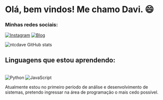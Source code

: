 # Olá, bem vindos! Me chamo Davi. 😄

  ### Minhas redes sociais: 

[![Instagram](https://img.shields.io/badge/Instagram-E4405F?style=for-the-badge&logo=instagram&logoColor=white)](https://www.instagram.com/davibrito.n) [![Blog](https://img.shields.io/badge/LinkedIn-0077B5?style=for-the-badge&logo=linkedin&logoColor=white)](https://www.linkedin.com/in/davi-brito-6a1806205/)


![ntcdave GitHub stats](https://github-readme-stats.vercel.app/api?username=ntcdave&show_icons=true&theme=radical) 


  ## Linguagens que estou aprendendo:

<div style="display: inline-block"><br/>
  <img align="center" alt="Python" src="https://img.shields.io/badge/Python-14354C?style=for-the-badge&logo=python&logoColor=white">
<img align="center" alt="JavaScript" src="https://img.shields.io/badge/JavaScript-323330?style=for-the-badge&logo=javascript&logoColor=F7DF1E">
</div>

Atualmente estou no primeiro período de análise e desenvolvimento de sistemas, pretendo ingressar na área de programação o mais cedo possível. 
